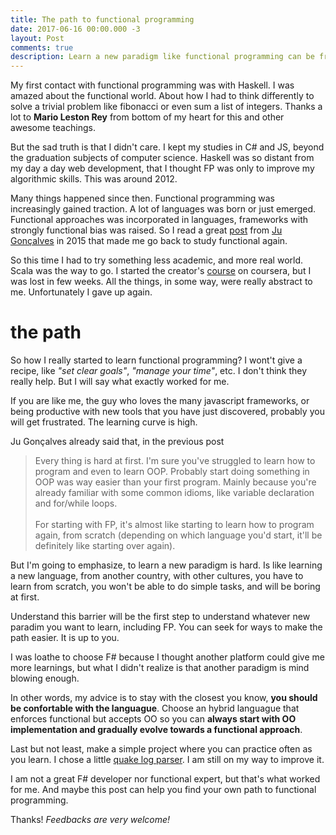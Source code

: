```yaml
---
title: The path to functional programming
date: 2017-06-16 00:00.000 -3
layout: Post
comments: true
description: Learn a new paradigm like functional programming can be frustating sometimes. Undersand how you can get there is not easy. I share in this post what worked for me, and how I'm making my own path to learn FP
---
```


My first contact with functional programming was with Haskell. I was amazed about the functional world. About how I had to think differently to solve a trivial problem like fibonacci or even sum a list of integers. Thanks a lot to **Mario Leston Rey** from bottom of my heart for this and other awesome teachings.

But the sad truth is that I didn't care. I kept my studies in C# and JS, beyond the graduation  subjects of computer science. Haskell was so distant from my day a day web development, that I thought FP was only to improve my algorithmic skills. This was around 2012.

Many things happened since then. Functional programming was increasingly gained traction. A lot of languages was born or just emerged. Functional approaches was incorporated in languages, frameworks with strongly functional bias was raised. So I read a great [post](https://medium.com/@jugoncalves/functional-programming-should-be-your-1-priority-for-2015-47dd4641d6b9) from [Ju Gonçalves](https://twitter.com/cyberglot) in 2015 that made me go back to study functional again.

So this time I had to try something less academic, and more real world. Scala was the way to go. I started the creator's [course](https://pt.coursera.org/learn/progfun1) on coursera, but I was lost in few weeks. All the things, in some way, were really abstract to me. Unfortunately I gave up again.

# the path

So how I really started to learn functional programming? I wont't give a recipe, like _"set clear goals"_, _"manage your time"_, etc. I don't think they really help. But I will say what exactly worked for me.

If you are like me, the guy who loves the many javascript frameworks, or being productive with new tools that you have just discovered, probably you will get frustrated. The learning curve is high.

Ju Gonçalves already said that, in the previous post

> Every thing is hard at first. I'm sure you've struggled to learn how to program and even to learn OOP. Probably start doing something in OOP was way easier than your first program. Mainly because you're already familiar with some common idioms, like variable declaration and for/while loops. <br/><br/>
> For starting with FP, it's almost like starting to learn how to program again, from scratch (depending on which language you'd start, it'll be definitely like starting over again).

But I'm going to emphasize, to learn a new paradigm is hard. Is like learning a new language, from another country, with other cultures, you have to learn from scratch, you won't be able to do simple tasks, and will be boring at first.

Understand this barrier will be the first step to understand whatever new paradim you want to learn, including FP. You can seek for ways to make the path easier. It is up to you.

I was loathe to choose F# because I thought another platform could give me more learnings, but what I didn't realize is that another paradigm is mind blowing enough. 

In other words, my advice is to stay with the closest you know, **you should be confortable with the languague**. Choose an hybrid languague that enforces functional but accepts OO so you can **always start with OO implementation and gradually evolve towards a functional approach**.

Last but not least, make a simple project where you can practice often as you learn. I chose a little [quake log parser](https://github.com/chicocode/quake-parser). I am still on my way to improve it.

I am not a great F# developer nor functional expert, but that's what worked for me. And maybe this post can help you find your own path to functional programming.

Thanks! _Feedbacks are very welcome!_